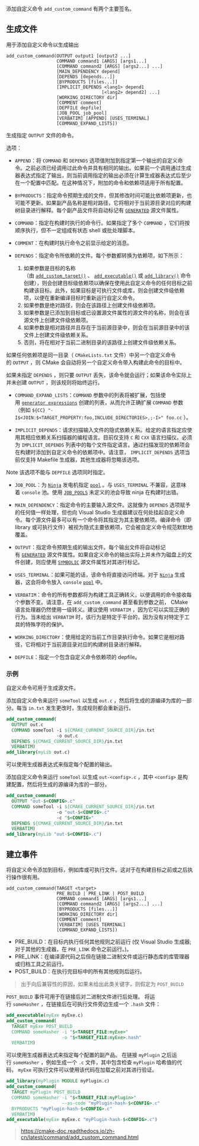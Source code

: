 添加自定义命令
`add_custom_command` 有两个主要签名。
## 生成文件
用于添加自定义命令以生成输出
```
add_custom_command(OUTPUT output1 [output2 ...]
                   COMMAND command1 [ARGS] [args1...]
                   [COMMAND command2 [ARGS] [args2...] ...]
                   [MAIN_DEPENDENCY depend]
                   [DEPENDS [depends...]]
                   [BYPRODUCTS [files...]]
                   [IMPLICIT_DEPENDS <lang1> depend1
                                    [<lang2> depend2] ...]
                   [WORKING_DIRECTORY dir]
                   [COMMENT comment]
                   [DEPFILE depfile]
                   [JOB_POOL job_pool]
                   [VERBATIM] [APPEND] [USES_TERMINAL]
                   [COMMAND_EXPAND_LISTS])
```
生成指定 `OUTPUT` 文件的命令。

选项：
-  `APPEND`：将 `COMMAND` 和 `DEPENDS` 选项值附加到指定第一个输出的自定义命令。之前必须已经调用过此命令并具有相同的输出。如果前一个调用通过生成器表达式指定了输出，则当前调用指定的输出必须在计算生成器表达式后至少在一个配置中匹配。在这种情况下，附加的命令和依赖项适用于所有配置。

-  `BYPRODUCTS`：指定命令预期生成的文件，但其修改时间可能比依赖项更新，也可能不更新。如果副产品名称是相对路径，它将相对于当前源目录对应的构建树目录进行解释。每个副产品文件将自动标记有 [`GENERATED`](https://runebook.dev/cn/docs/cmake/prop_sf/generated#prop_sf:GENERATED) 源文件属性。

-  `COMMAND`：指定在构建时执行的命令行。如果指定了多个 `COMMAND` ，它们将按顺序执行，但不一定组成有状态 shell 或批处理脚本。


-  `COMMENT`：在构建时执行命令之前显示给定的消息。

-  `DEPENDS`：指定命令所依赖的文件。每个参数都转换为依赖项，如下所示：
   1. 如果参数是目标的名称（由 [`add_custom_target()`](https://runebook.dev/cn/docs/cmake/command/add_custom_target#command:add_custom_target) 、 [`add_executable()`](https://runebook.dev/cn/docs/cmake/command/add_executable#command:add_executable) 或 [`add_library()`](https://runebook.dev/cn/docs/cmake/command/add_library#command:add_library) 命令创建），则会创建目标级依赖项以确保在使用此自定义命令的任何目标之前构建该目标。此外，如果目标是可执行文件或库，则会创建文件级依赖项，以便在重新编译目标时重新运行自定义命令。
   1. 如果参数是绝对路径，则会在该路径上创建文件级依赖项。
   1. 如果参数是已添加到目标或已设置源文件属性的源文件的名称，则会在该源文件上创建文件级依赖项。
   1. 如果参数是相对路径并且存在于当前源目录中，则会在当前源目录中的该文件上创建文件级依赖关系。
   1. 否则，将在相对于当前二进制目录的该路径上创建文件级依赖关系。


如果任何依赖项是同一目录（ `CMakeLists.txt` 文件）中另一个自定义命令的 `OUTPUT` ，则 CMake 会自动将另一个自定义命令带入构建此命令的目标中。

如果未指定 `DEPENDS` ，则只要 `OUTPUT` 丢失，该命令就会运行；如果该命令实际上并未创建 `OUTPUT` ，则该规则将始终运行。

-  `COMMAND_EXPAND_LISTS`：`COMMAND` 参数中的列表将被扩展，包括使用 [`generator expressions`]( https://runebook.dev/cn/docs/cmake/manual/cmake-generator-expressions.7#manual:cmake-generator-expressions (7)) 创建的列表，从而允许正确扩展 `COMMAND` 参数（例如 `${CC} "-I$<JOIN:$<TARGET_PROPERTY:foo,INCLUDE_DIRECTORIES>,;-I>" foo.cc` ）。

-  `IMPLICIT_DEPENDS`：请求扫描输入文件的隐式依赖关系。给定的语言指定应使用其相应依赖关系扫描器的编程语言。目前仅支持 `C` 和 `CXX` 语言扫描仪。必须为 `IMPLICIT_DEPENDS` 列表中的每个文件指定语言。通过扫描发现的依赖项会在构建时添加到自定义命令的依赖项中。请注意， `IMPLICIT_DEPENDS` 选项当前仅支持 Makefile 生成器，其他生成器将忽略该选项。

Note
该选项不能与 `DEPFILE` 选项同时指定。

-  `JOB_POOL`：为 [`Ninja`](https://cmake.org/cmake/help/v3.26/generator/Ninja.html#generator:Ninja) 发电机指定 [`pool`](https://runebook.dev/cn/docs/cmake/prop_gbl/job_pools#prop_gbl:JOB_POOLS) 。与 `USES_TERMINAL` 不兼容，这意味着 `console` 池。使用 [`JOB_POOLS`](https://runebook.dev/cn/docs/cmake/prop_gbl/job_pools#prop_gbl:JOB_POOLS) 未定义的池会导致 ninja 在构建时出错。

-  `MAIN_DEPENDENCY`：指定命令的主要输入源文件。这就像为 `DEPENDS` 选项赋予的任何值一样处理，但也向 Visual Studio 生成器建议在何处挂起自定义命令。每个源文件最多可以有一个命令将其指定为其主要依赖项。编译命令（即 library 或可执行文件）被视为隐式主要依赖项，它会被自定义命令规范默默地覆盖。

- `OUTPUT`：指定命令预期生成的输出文件。每个输出文件将自动标记有 [`GENERATED`](https://runebook.dev/cn/docs/cmake/prop_sf/generated#prop_sf:GENERATED) 源文件属性。如果自定义命令的输出实际上并未作为磁盘上的文件创建，则应使用 [`SYMBOLIC`](https://runebook.dev/cn/docs/cmake/prop_sf/symbolic#prop_sf:SYMBOLIC) 源文件属性对其进行标记。


-  `USES_TERMINAL`：如果可能的话，该命令将直接访问终端。对于 [`Ninja`](https://cmake.org/cmake/help/v3.26/generator/Ninja.html#generator:Ninja) 生成器，这会将命令放入 `console` [`pool`](https://runebook.dev/cn/docs/cmake/prop_gbl/job_pools#prop_gbl:JOB_POOLS) 中。

-  `VERBATIM`：命令的所有参数都将为构建工具正确转义，以便调用的命令接收每个参数不变。请注意，在 `add_custom_command` 甚至看到参数之前， CMake 语言处理器仍然使用一级转义。建议使用 ` VERBATIM ` ，因为它可以实现正确的行为。当未给出 ` VERBATIM ` 时，该行为是特定于平台的，因为没有对特定于工具的特殊字符的保护。

- `WORKING_DIRECTORY`：使用给定的当前工作目录执行命令。如果它是相对路径，它将相对于当前源目录对应的构建树目录进行解释。

-  `DEPFILE`：指定一个包含自定义命令依赖项的 depfile。

### 示例
自定义命令可用于生成源文件。

添加自定义命令来运行 `someTool` 以生成 `out.c` ，然后将生成的源编译为库的一部分。每当 `in.txt` 发生更改时，生成规则都会重新运行。
```cmake
add_custom_command(
  OUTPUT out.c
  COMMAND someTool -i ${CMAKE_CURRENT_SOURCE_DIR}/in.txt
                   -o out.c
  DEPENDS ${CMAKE_CURRENT_SOURCE_DIR}/in.txt
  VERBATIM)
add_library(myLib out.c)

```
可以使用生成器表达式来指定每个配置的输出。

添加自定义命令来运行 `someTool` 以生成 `out-<config>.c` ，其中 `<config>` 是构建配置，然后将生成的源编译为库的一部分。
```cmake
add_custom_command(
  OUTPUT "out-$<CONFIG>.c"
  COMMAND someTool -i ${CMAKE_CURRENT_SOURCE_DIR}/in.txt
                   -o "out-$<CONFIG>.c"
                   -c "$<CONFIG>"
  DEPENDS ${CMAKE_CURRENT_SOURCE_DIR}/in.txt
  VERBATIM)
add_library(myLib "out-$<CONFIG>.c")
```
## 建立事件
将自定义命令添加到目标，例如库或可执行文件。这对于在构建目标之前或之后执行操作很有用。
```
add_custom_command(TARGET <target>
                   PRE_BUILD | PRE_LINK | POST_BUILD
                   COMMAND command1 [ARGS] [args1...]
                   [COMMAND command2 [ARGS] [args2...] ...]
                   [BYPRODUCTS [files...]]
                   [WORKING_DIRECTORY dir]
                   [COMMENT comment]
                   [VERBATIM] [USES_TERMINAL]
                   [COMMAND_EXPAND_LISTS])
```
- PRE_BUILD：在目标内执行任何其他规则之前运行 (仅 Visual Studio 生成器; 对于其他的生成器，在 `PRE_LINK` 命令之前运行。)。
- PRE_LINK：在编译源代码之后但在链接二进制文件或运行静态库的库管理器或归档工具之前运行。
- POST_BUILD：在执行完目标中的所有其他规则后运​​行。

> 出于向后兼容性的原因，如果未给出此类关键字，则假定为 `POST_BUILD`

`POST_BUILD` 事件可用于在链接后对二进制文件进行后处理。
将运行 `someHasher` ，在链接后在可执行文件旁边生成一个 `.hash` 文件：
```cmake
add_executable(myExe myExe.c)
add_custom_command(
  TARGET myExe POST_BUILD
  COMMAND someHasher -i "$<TARGET_FILE:myExe>"
                     -o "$<TARGET_FILE:myExe>.hash"
  VERBATIM)
```
可以使用生成器表达式来指定每个配置的副产品。
在链接 `myPlugin` 之后运行 `someHasher` ，例如生成一个 `.c` 文件，其中包含检查 `myPlugin` 哈希值的代码， `myExe` 可执行文件可以使用该代码在加载之前对其进行验证。
```cmake
add_library(myPlugin MODULE myPlugin.c)
add_custom_command(
  TARGET myPlugin POST_BUILD
  COMMAND someHasher -i "$<TARGET_FILE:myPlugin>"
                     --as-code "myPlugin-hash-$<CONFIG>.c"
  BYPRODUCTS "myPlugin-hash-$<CONFIG>.c"
  VERBATIM)
add_executable(myExe myExe.c "myPlugin-hash-$<CONFIG>.c")
```



> https://cmake-doc.readthedocs.io/zh-cn/latest/command/add_custom_command.html